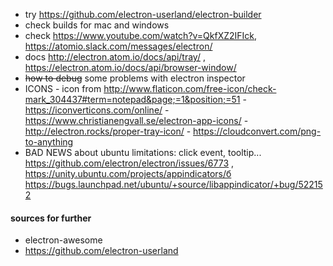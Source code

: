 - try https://github.com/electron-userland/electron-builder
- check builds for mac and windows
- check https://www.youtube.com/watch?v=QkfXZ2IFIck, https://atomio.slack.com/messages/electron/    
- docs http://electron.atom.io/docs/api/tray/ , https://electron.atom.io/docs/api/browser-window/
- ~~how to debug~~ some problems with electron inspector
- ICONS 
        - icon from http://www.flaticon.com/free-icon/check-mark_304437#term=notepad&page;=1&position;=51
        - https://iconverticons.com/online/
        - https://www.christianengvall.se/electron-app-icons/
        - http://electron.rocks/proper-tray-icon/
        - https://cloudconvert.com/png-to-anything
- BAD NEWS about ubuntu limitations: click event, tooltip... https://github.com/electron/electron/issues/6773 , https://unity.ubuntu.com/projects/appindicators/б https://bugs.launchpad.net/ubuntu/+source/libappindicator/+bug/522152

#### sources for further
- electron-awesome
- https://github.com/electron-userland